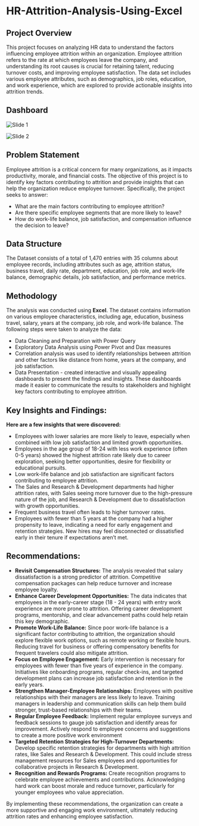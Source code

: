 # HR-Attrition-Analysis-Using-Excel

## Project Overview
This project focuses on analyzing HR data to understand the factors influencing employee attrition within an organization. Employee attrition refers to the rate at which employees leave the company, and understanding its root causes is crucial for retaining talent, reducing turnover costs, and improving employee satisfaction. The data set includes various employee attributes, such as demographics, job roles, education, and work experience, which are explored to provide actionable insights into attrition trends.

## Dashboard

![Slide 1](https://github.com/user-attachments/assets/211a1a72-d8e3-499a-9b69-57208797a613)

![Slide 2](https://github.com/user-attachments/assets/5acb7cc0-cad0-4891-b92f-d003f7266628)


## Problem Statement
Employee attrition is a critical concern for many organizations, as it impacts productivity, morale, and financial costs. The objective of this project is to identify key factors contributing to attrition and provide insights that can help the organization reduce employee turnover. Specifically, the project seeks to answer:
- What are the main factors contributing to employee attrition?
- Are there specific employee segments that are more likely to leave?
- How do work-life balance, job satisfaction, and compensation influence the decision to leave?

## Data Structure
The Dataset consists of a total of 1,470 entries with 35 columns about employee records, including attributes such as age, attrition status, business travel, daily rate, department, education, job role, and work-life balance, demographic details, job satisfaction, and performance metrics.

## Methodology
The analysis was conducted using **Excel**. The dataset contains information on various employee characteristics, including age, education, business travel, salary, years at the company, job role, and work-life balance. The following steps were taken to analyze the data:
- Data Cleaning and Preparation with Power Query
- Exploratory Data Analysis using Power Pivot and Dax measures
- Correlation analysis was used to identify relationships between attrition and other factors like distance from home, years at the company, and job satisfaction.
- Data Presentation - created interactive and visually appealing dashboards to present the findings and insights. These dashboards made it easier to communicate the results to stakeholders and highlight key factors contributing to employee attrition.

## Key Insights and Findings:
**Here are a few insights that were discovered:**
- Employees with lower salaries are more likely to leave, especially when combined with low job satisfaction and limited growth opportunities.
- Employees in the age group of 18-24 with less work experience (often 0-5 years) showed the highest attrition rate likely due to career exploration, seeking better opportunities, desire for flexibility or educational pursuits.
- Low work-life balance and job satisfaction are significant factors contributing to employee attrition.
- The Sales and Research & Development departments had higher attrition rates, with Sales seeing more turnover due to the high-pressure nature of the job, and Research & Development due to dissatisfaction with growth opportunities.
- Frequent business travel often leads to higher turnover rates.
- Employees with fewer than 5 years at the company had a higher propensity to leave, indicating a need for early engagement and retention strategies. New hires may feel disconnected or dissatisfied early in their tenure if expectations aren’t met.

## Recommendations:
- **Revisit Compensation Structures:** The analysis revealed that salary dissatisfaction is a strong predictor of attrition. Competitive compensation packages can help reduce turnover and increase employee loyalty.
- **Enhance Career Development Opportunities:** The data indicates that employees in the early-career stage (18 - 24 years) with entry work experience are more prone to attrition. Offering career development programs, mentorship, and clear advancement paths could help retain this key demographic.
- **Promote Work-Life Balance:** Since poor work-life balance is a significant factor contributing to attrition, the organization should explore flexible work options, such as remote working or flexible hours. Reducing travel for business or offering compensatory benefits for frequent travelers could also mitigate attrition.
- **Focus on Employee Engagement:** Early intervention is necessary for employees with fewer than five years of experience in the company. Initiatives like onboarding programs, regular check-ins, and targeted development plans can increase job satisfaction and retention in the early years.
- **Strengthen Manager-Employee Relationships:** Employees with positive relationships with their managers are less likely to leave. Training managers in leadership and communication skills can help them build stronger, trust-based relationships with their teams.
- **Regular Employee Feedback:** Implement regular employee surveys and feedback sessions to gauge job satisfaction and identify areas for improvement. Actively respond to employee concerns and suggestions to create a more positive work environment
- **Targeted Retention Strategies for High-Turnover Departments:** Develop specific retention strategies for departments with high attrition rates, like Sales and Research & Development. This could include stress management resources for Sales employees and opportunities for collaborative projects in Research & Development.
- **Recognition and Rewards Programs:** Create recognition programs to celebrate employee achievements and contributions. Acknowledging hard work can boost morale and reduce turnover, particularly for younger employees who value appreciation.

By implementing these recommendations, the organization can create a more supportive and engaging work environment, ultimately reducing attrition rates and enhancing employee satisfaction.
